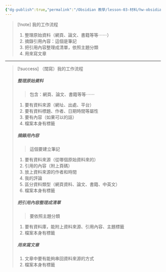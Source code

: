 ```yaml
---
{"dg-publish":true,"permalink":"/Obsidian 教學/lesson-03-材料/hw-obsidian-lesson-03/","title":"2025-06-27 練習二範例：我的工作流程","tags":["🪨自籌Obsidian工作坊","🎯學習歷程檔案"],"noteIcon":"3","created":"2025-06-21T12:48:57.505+08:00","updated":"2025-06-22T13:45:58.623+08:00"}
---
```




> [!note] 我的工作流程
> 1. 整理原始資料（網頁、論文、書籍等等⋯⋯）
> 2. 摘錄引用內容：這個是筆記
> 3. 把引用內容整理成清單，依照主題分類
> 4. 用來寫文章

---



> [!success] （闊寫）我的工作流程
> ##### 整理原始資料
> > 包含：網頁、論文、書籍等等⋯⋯
> 1. 要有資料來源（網址、出處、平台）
> 2. 要有資料標題、作者、日期時間等屬性
> 3. 要有內容（如果可以的話）
> 4. 檔案本身有標籤
> 
> ##### 摘錄用內容
> > 這個要建立筆記
> 1. 要有資料來源（從哪個原始資料來的）
> 2. 引用的內容（附上頁碼）
> 3. 放上資料來源的作者和時間
> 4. 我的評論
> 5. 區分資料類型（網頁資料、論文、書籍、中英文）
> 6. 檔案本身有標籤
> 
> ##### 把引用內容整理成清單
> > 要依照主題分類
> 
> 1. 要有資料庫，能附上資料來源、引用內容、主題標籤
> 2. 檔案本身有標籤
> 
> 
> ##### 用來寫文章
> 1. 文章中要有能夠串回資料來源的方式
> 2. 檔案本身有標籤
> 





